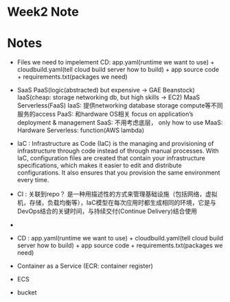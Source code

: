 # Week2 Note

# Notes

* Files we need to impelement CD: app.yaml(runtime we want to use) + cloudbuild.yaml(tell cloud build server how to build) + app source code + requirements.txt(packages we need)

* SaaS PaaS(logic(abstracted) but expensive -> GAE Beanstock) IaaS(cheap: storage networking db, but high skills -> EC2) MaaS Serverless(FaaS)
  IaaS: 提供networking database storage compute等不同服务的access
  PaaS: 和hardware OS相关 focus on application’s deployment & management
  SaaS: 不用考虑底层， only how to use
  MaaS: Hardware
  Serverless: function(AWS lambda)

* IaC : 
Infrastructure as Code (IaC) is the managing and provisioning of infrastructure through code instead of through manual processes.
With IaC, configuration files are created that contain your infrastructure specifications, which makes it easier to edit and distribute configurations. It also ensures that you provision the same environment every time.

* CI : 关联到repo？ 是一种用描述性的方式来管理基础设施（包括网络，虚拟机，存储，负载均衡等），IaC模型在每次应用时都生成相同的环境，它是与DevOps结合的关键时间，与持续交付(Continue Delivery)结合使用
* 
* CD : app.yaml(runtime we want to use) + cloudbuild.yaml(tell cloud build server how to build) + app source code + requirements.txt(packages we need)

* Container as a Service (ECR: container register)
* ECS 
* bucket
